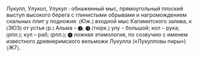 ---
---

Лукулл, Улукол, Улукул
: обнаженный мыс, прямоугольный плоский выступ высокого берега с глинистыми обрывами и нагромождением скальных плит у подножия. ⦅Юж.⦆ входной мыс Каламитского залива, к ⦅ЗЮЗ⦆ от устья ⦅р.⦆ Альма – ❷, ❸ ⦅тюрк.⦆ улу – большой; кол – рука; ⦅рпл.⦆; кул – раб; ⦅рпл.⦆; ❶ ложная этимология, по созвучию с именем известного древнеримского вельможи Лукулла («Лукулловы пиры») ⦃Ж7⦄.
